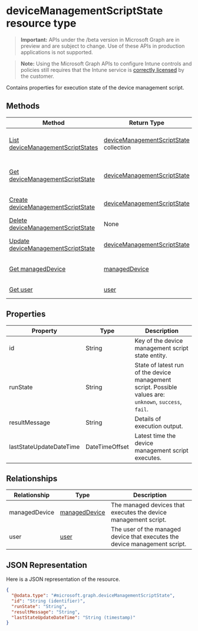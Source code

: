 ﻿# deviceManagementScriptState resource type

> **Important:** APIs under the /beta version in Microsoft Graph are in preview and are subject to change. Use of these APIs in production applications is not supported.

> **Note:** Using the Microsoft Graph APIs to configure Intune controls and policies still requires that the Intune service is [correctly licensed](https://go.microsoft.com/fwlink/?linkid=839381) by the customer.

Contains properties for execution state of the device management script.
## Methods
|Method|Return Type|Description|
|---|---|---|
|[List deviceManagementScriptStates](../api/intune_devicefe_devicemanagementscriptstate_list.md)|[deviceManagementScriptState](../resources/intune_devicefe_devicemanagementscriptstate.md) collection|List properties and relationships of the [deviceManagementScriptState](../resources/intune_devicefe_devicemanagementscriptstate.md) objects.|
|[Get deviceManagementScriptState](../api/intune_devicefe_devicemanagementscriptstate_get.md)|[deviceManagementScriptState](../resources/intune_devicefe_devicemanagementscriptstate.md)|Read properties and relationships of the [deviceManagementScriptState](../resources/intune_devicefe_devicemanagementscriptstate.md) object.|
|[Create deviceManagementScriptState](../api/intune_devicefe_devicemanagementscriptstate_create.md)|[deviceManagementScriptState](../resources/intune_devicefe_devicemanagementscriptstate.md)|Create a new [deviceManagementScriptState](../resources/intune_devicefe_devicemanagementscriptstate.md) object.|
|[Delete deviceManagementScriptState](../api/intune_devicefe_devicemanagementscriptstate_delete.md)|None|Deletes a [deviceManagementScriptState](../resources/intune_devicefe_devicemanagementscriptstate.md).|
|[Update deviceManagementScriptState](../api/intune_devicefe_devicemanagementscriptstate_update.md)|[deviceManagementScriptState](../resources/intune_devicefe_devicemanagementscriptstate.md)|Update the properties of a [deviceManagementScriptState](../resources/intune_devicefe_devicemanagementscriptstate.md) object.|
|[Get managedDevice](../api/intune_devicefe_devicemanagementscriptstate_get_manageddevice.md)|[managedDevice](../resources/intune_devicefe_manageddevice.md)|Get the [managedDevice](../resources/intune_devicefe_manageddevice.md) from the managedDevice navigation property.|
|[Get user](../api/intune_devicefe_devicemanagementscriptstate_get_user.md)|[user](../resources/intune_devicefe_user.md)|Get the [user](../resources/intune_devicefe_user.md) from the user navigation property.|

## Properties
|Property|Type|Description|
|---|---|---|
|id|String|Key of the device management script state entity.|
|runState|String|State of latest run of the device management script. Possible values are: `unknown`, `success`, `fail`.|
|resultMessage|String|Details of execution output.|
|lastStateUpdateDateTime|DateTimeOffset|Latest time the device management script executes.|

## Relationships
|Relationship|Type|Description|
|---|---|---|
|managedDevice|[managedDevice](../resources/intune_devicefe_manageddevice.md)|The managed devices that executes the device management script.|
|user|[user](../resources/intune_devicefe_user.md)|The user of the managed device that executes the device management script.|

## JSON Representation
Here is a JSON representation of the resource.
<!-- {
  "blockType": "resource",
  "keyProperty": "id",
  "@odata.type": "microsoft.graph.deviceManagementScriptState"
}
-->
```json
{
  "@odata.type": "#microsoft.graph.deviceManagementScriptState",
  "id": "String (identifier)",
  "runState": "String",
  "resultMessage": "String",
  "lastStateUpdateDateTime": "String (timestamp)"
}
```



